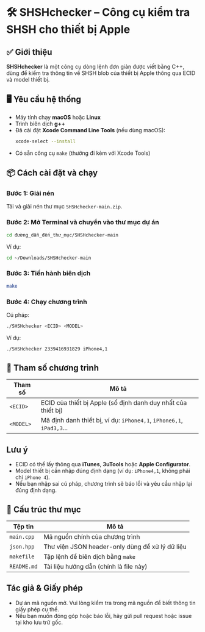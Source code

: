 # 🛠️ SHSHchecker – Công cụ kiểm tra SHSH cho thiết bị Apple

## ✅ Giới thiệu
**SHSHchecker** là một công cụ dòng lệnh đơn giản được viết bằng C++, dùng để kiểm tra thông tin về SHSH blob của thiết bị Apple thông qua ECID và model thiết bị.

## 🖥️ Yêu cầu hệ thống

- Máy tính chạy **macOS** hoặc **Linux**
- Trình biên dịch **g++**
- Đã cài đặt **Xcode Command Line Tools** (nếu dùng macOS):
  ```bash
  xcode-select --install
  ```
- Có sẵn công cụ `make` (thường đi kèm với Xcode Tools)

## 📦 Cách cài đặt và chạy

### Bước 1: Giải nén
Tải và giải nén thư mục `SHSHchecker-main.zip`.

### Bước 2: Mở Terminal và chuyển vào thư mục dự án
```bash
cd đường_dẫn_đến_thư_mục/SHSHchecker-main
```
Ví dụ:
```bash
cd ~/Downloads/SHSHchecker-main
```

### Bước 3: Tiến hành biên dịch
```bash
make
```

### Bước 4: Chạy chương trình
Cú pháp:
```bash
./SHSHchecker <ECID> <MODEL>
```

Ví dụ:
```bash
./SHSHchecker 2339416931829 iPhone4,1
```

## 🧾 Tham số chương trình

| Tham số      | Mô tả                                                                 |
|--------------|----------------------------------------------------------------------|
| `<ECID>`     | ECID của thiết bị Apple (số định danh duy nhất của thiết bị)         |
| `<MODEL>`    | Mã định danh thiết bị, ví dụ: `iPhone4,1`, `iPhone6,1`, `iPad3,3`... |

## Lưu ý
- ECID có thể lấy thông qua **iTunes**, **3uTools** hoặc **Apple Configurator**.
- Model thiết bị cần nhập đúng định dạng (ví dụ: `iPhone4,1`, không phải chỉ `iPhone 4`).
- Nếu bạn nhập sai cú pháp, chương trình sẽ báo lỗi và yêu cầu nhập lại đúng định dạng.

## 📂 Cấu trúc thư mục

| Tệp tin         | Mô tả                                |
|------------------|----------------------------------------|
| `main.cpp`       | Mã nguồn chính của chương trình       |
| `json.hpp`       | Thư viện JSON header-only dùng để xử lý dữ liệu |
| `makefile`       | Tập lệnh để biên dịch bằng `make`     |
| `README.md`      | Tài liệu hướng dẫn (chính là file này)|

##  Tác giả & Giấy phép
- Dự án mã nguồn mở. Vui lòng kiểm tra trong mã nguồn để biết thông tin giấy phép cụ thể.
- Nếu bạn muốn đóng góp hoặc báo lỗi, hãy gửi pull request hoặc issue tại kho lưu trữ gốc.
